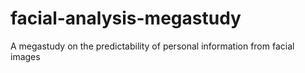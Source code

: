 # facial-analysis-megastudy
A megastudy on the predictability of personal information from facial images
